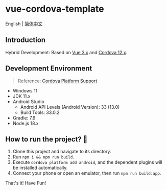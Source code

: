 # vue-cordova-template

English | [简体中文](./README.zh-CN.md)

## Introduction

Hybrid Development: Based on [Vue 3.x](https://vuejs.org/) and [Cordova 12.x](https://cordova.apache.org/).

## Development Environment

> Reference: [Cordova Platform Support](https://cordova.apache.org/docs/en/12.x/guide/support/index.html)

- Windows 11
- JDK 11.x
- Android Studio
  - Android API Levels (Android Version): 33 (13.0)
  - Build Tools: 33.0.2
- Gradle: 7.6
- Node.js 18.x

## How to run the project? 🤔

1. Clone this project and navigate to its directory.
2. Run `npm i && npm run build`.
3. Execute `cordova platform add android`, and the dependent plugins will be installed automatically.
4. Connect your phone or open an emulator, then run `npm run build:app`.

That's it! Have Fun!
